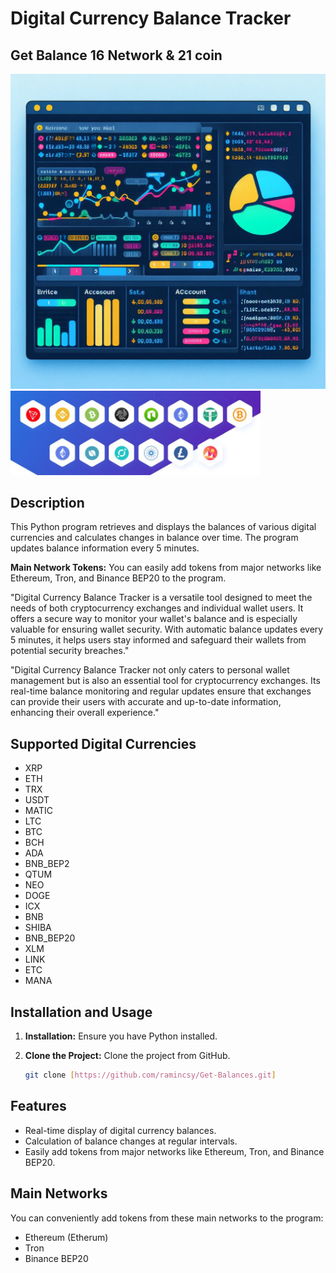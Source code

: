 # Digital Currency Balance Tracker
## Get Balance 16 Network & 21 coin 
 <img src="https://github.com/ramincsy/Get-Balances/blob/main/temp.jpeg" width="600">

<img src="https://github.com/ramincsy/Get-Balances/blob/main/digi.JPG" width="400">

## Description

This Python program retrieves and displays the balances of various digital currencies and calculates changes in balance over time. The program updates balance information every 5 minutes.

**Main Network Tokens:** You can easily add tokens from major networks like Ethereum, Tron, and Binance BEP20 to the program.

"Digital Currency Balance Tracker is a versatile tool designed to meet the needs of both cryptocurrency exchanges and individual wallet users. It offers a secure way to monitor your wallet's balance and is especially valuable for ensuring wallet security. With automatic balance updates every 5 minutes, it helps users stay informed and safeguard their wallets from potential security breaches."

"Digital Currency Balance Tracker not only caters to personal wallet management but is also an essential tool for cryptocurrency exchanges. Its real-time balance monitoring and regular updates ensure that exchanges can provide their users with accurate and up-to-date information, enhancing their overall experience."

## Supported Digital Currencies

- XRP
- ETH
- TRX
- USDT
- MATIC
- LTC
- BTC
- BCH
- ADA
- BNB_BEP2
- QTUM
- NEO
- DOGE
- ICX
- BNB
- SHIBA
- BNB_BEP20
- XLM
- LINK
- ETC
- MANA

## Installation and Usage

1. **Installation:** Ensure you have Python installed.
2. **Clone the Project:** Clone the project from GitHub.

    ```bash
    git clone [https://github.com/ramincsy/Get-Balances.git]
    ```

## Features

- Real-time display of digital currency balances.
- Calculation of balance changes at regular intervals.
- Easily add tokens from major networks like Ethereum, Tron, and Binance BEP20.

## Main Networks

You can conveniently add tokens from these main networks to the program:

- Ethereum (Etherum)
- Tron
- Binance BEP20


